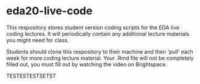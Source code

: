 # eda20-live-code

This respository stores student version coding scripts for the EDA live coding lectures. It will periodically contain any additional lecture materials you might need for class.

Students should clone this respository to their machine and then 'pull' each week for more coding lecture material. Your .Rmd file will not be completely filled out, you must fill out by watching the video on Brightspace. 


TESTESTESTSETST
